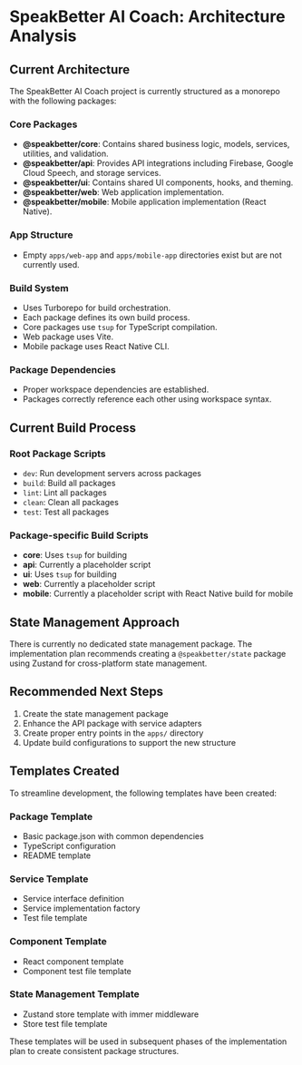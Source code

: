 # SpeakBetter AI Coach: Architecture Analysis

## Current Architecture

The SpeakBetter AI Coach project is currently structured as a monorepo with the following packages:

### Core Packages
- **@speakbetter/core**: Contains shared business logic, models, services, utilities, and validation.
- **@speakbetter/api**: Provides API integrations including Firebase, Google Cloud Speech, and storage services.
- **@speakbetter/ui**: Contains shared UI components, hooks, and theming.
- **@speakbetter/web**: Web application implementation.
- **@speakbetter/mobile**: Mobile application implementation (React Native).

### App Structure
- Empty `apps/web-app` and `apps/mobile-app` directories exist but are not currently used.

### Build System
- Uses Turborepo for build orchestration.
- Each package defines its own build process.
- Core packages use `tsup` for TypeScript compilation.
- Web package uses Vite.
- Mobile package uses React Native CLI.

### Package Dependencies
- Proper workspace dependencies are established.
- Packages correctly reference each other using workspace syntax.

## Current Build Process

### Root Package Scripts
- `dev`: Run development servers across packages
- `build`: Build all packages
- `lint`: Lint all packages
- `clean`: Clean all packages
- `test`: Test all packages

### Package-specific Build Scripts
- **core**: Uses `tsup` for building
- **api**: Currently a placeholder script
- **ui**: Uses `tsup` for building
- **web**: Currently a placeholder script
- **mobile**: Currently a placeholder script with React Native build for mobile

## State Management Approach

There is currently no dedicated state management package. The implementation plan recommends creating a `@speakbetter/state` package using Zustand for cross-platform state management.

## Recommended Next Steps

1. Create the state management package
2. Enhance the API package with service adapters
3. Create proper entry points in the `apps/` directory
4. Update build configurations to support the new structure

## Templates Created

To streamline development, the following templates have been created:

### Package Template
- Basic package.json with common dependencies
- TypeScript configuration
- README template

### Service Template
- Service interface definition
- Service implementation factory
- Test file template

### Component Template
- React component template
- Component test file template

### State Management Template
- Zustand store template with immer middleware
- Store test file template

These templates will be used in subsequent phases of the implementation plan to create consistent package structures.
